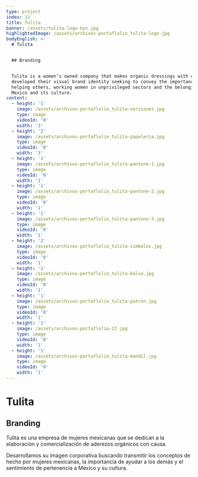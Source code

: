 ```yaml
---
type: project
index: 13
title: Tulita
banner: /assets/tulita-logo-byn.jpg
highlightedImage: /assets/archivos-portaflolio_tulita-logo.jpg
bodyEnglish: >-
  # Tulita


  ## Branding


  Tulita is a women’s owned company that makes organic dressings with cause. We
  developed their visual brand identity seeking to convey the importance of
  helping others, working women in unprivileged sectors and the belonging to
  Mexico and its culture.
content:
  - height: '1'
    image: /assets/archivos-portaflolio_tulita-versiones.jpg
    type: image
    videoId: '0'
    width: '3'
  - height: '2'
    image: /assets/archivos-portaflolio_tulita-papeleria.jpg
    type: image
    videoId: '0'
    width: '3'
  - height: '1'
    image: /assets/archivos-portaflolio_tulita-pantone-1.jpg
    type: image
    videoId: '0'
    width: '1'
  - height: '1'
    image: /assets/archivos-portaflolio_tulita-pantone-2.jpg
    type: image
    videoId: '0'
    width: '1'
  - height: '1'
    image: /assets/archivos-portaflolio_tulita-pantone-3.jpg
    type: image
    videoId: '0'
    width: '1'
  - height: '2'
    image: /assets/archivos-portaflolio_tulita-simbolos.jpg
    type: image
    videoId: '0'
    width: '1'
  - height: '1'
    image: /assets/archivos-portaflolio_tulita-bolsa.jpg
    type: image
    videoId: '0'
    width: '1'
  - height: '1'
    image: /assets/archivos-portaflolio_tulita-patron.jpg
    type: image
    videoId: '0'
    width: '1'
  - height: '1'
    image: /assets/archivos-portaflolio-27.jpg
    type: image
    videoId: '0'
    width: '1'
  - height: '1'
    image: /assets/archivos-portaflolio_tulita-mandil.jpg
    type: image
    videoId: '0'
    width: '1'
---
```

# Tulita

## Branding

Tulita es una empresa de mujeres mexicanas que se dedican a la elaboración y comercialización de aderezos orgánicos con causa. 

Desarrollamos su imagen corporativa buscando transmitir los conceptos de hecho por mujeres mexicanas, la importancia de ayudar a los demás y el sentimiento de pertenencia a México y su cultura.
